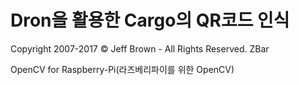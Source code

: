 # Dron을 활용한 Cargo의 QR코드 인식

Copyright 2007-2017 © Jeff Brown - All Rights Reserved. ZBar


OpenCV for Raspberry-Pi(라즈베리파이를 위한 OpenCV)
